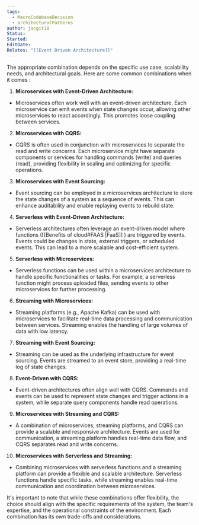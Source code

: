 ```yaml
---
tags:
  - MacroCodebaseDecision
  - architecturalPatterns
author: jacgit18
Status: 
Started: 
EditDate: 
Relates: "[[Event Driven Architecture]]"
---
```

The appropriate combination depends on the specific use case, scalability needs, and architectural goals. Here are some common combinations when it comes :  
  
1. **Microservices with Event-Driven Architecture:**  
- Microservices often work well with an event-driven architecture. Each microservice can emit events when state changes occur, allowing other microservices to react accordingly. This promotes loose coupling between services.  
  
2. **Microservices with CQRS:**  
- CQRS is often used in conjunction with microservices to separate the read and write concerns. Each microservice might have separate components or services for handling commands (write) and queries (read), providing flexibility in scaling and optimizing for specific operations.  
  
3. **Microservices with Event Sourcing:**  
- Event sourcing can be employed in a microservices architecture to store the state changes of a system as a sequence of events. This can enhance auditability and enable replaying events to rebuild state.  
  
4. **Serverless with Event-Driven Architecture:**  
- Serverless architectures often leverage an event-driven model where functions ([[Benefits of cloud#FAAS |FaaS]]  ) are triggered by events. Events could be changes in state, external triggers, or scheduled events. This can lead to a more scalable and cost-efficient system.  
  
5. **Serverless with Microservices:**  
- Serverless functions can be used within a microservices architecture to handle specific functionalities or tasks. For example, a serverless function might process uploaded files, sending events to other microservices for further processing.  
  
6. **Streaming with Microservices:**  
- Streaming platforms (e.g., Apache Kafka) can be used with microservices to facilitate real-time data processing and communication between services. Streaming enables the handling of large volumes of data with low latency.  
  
7. **Streaming with Event Sourcing:**  
- Streaming can be used as the underlying infrastructure for event sourcing. Events are streamed to an event store, providing a real-time log of state changes.  
  
8. **Event-Driven with CQRS:**  
- Event-driven architectures often align well with CQRS. Commands and events can be used to represent state changes and trigger actions in a system, while separate query components handle read operations.  
  
9. **Microservices with Streaming and CQRS:**  
- A combination of microservices, streaming platforms, and CQRS can provide a scalable and responsive architecture. Events are used for communication, a streaming platform handles real-time data flow, and CQRS separates read and write concerns.  
  
10. **Microservices with Serverless and Streaming:**  
- Combining microservices with serverless functions and a streaming platform can provide a flexible and scalable architecture. Serverless functions handle specific tasks, while streaming enables real-time communication and coordination between microservices.  
  
It's important to note that while these combinations offer flexibility, the choice should align with the specific requirements of the system, the team's expertise, and the operational constraints of the environment. Each combination has its own trade-offs and considerations.